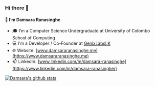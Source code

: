 ### Hi there 👋

#### 👨  I’m Damsara Ranasinghe

- 🎓  I’m a Computer Science Undergraduate at University of Colombo School of Computing
- 💻  I’m a Developer / Co-Founder at [GenixLabsLK](https://genixlabslk.com/)
- 🌐  Website: [www.damsararanasinghe.me](https://www.damsararanasinghe.me)
- 📫  LinkedIn: [www.linkedin.com/in/damsara-ranasinghe](https://www.linkedin.com/in/damsara-ranasinghe/)

[![Damsara's github stats](https://github-readme-stats.vercel.app/api?username=damsarar&hide=issues&count_private=true&show_icons=true&theme=nord)](https://github.com/anuraghazra/github-readme-stats)

